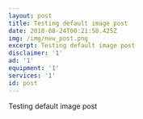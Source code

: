 ```yaml
---
layout: post
title: Testing default image post
date: 2018-08-24T00:21:58.425Z
img: /img/new_post.png
excerpt: Testing default image post
disclaimer: '1'
ad: '1'
equipment: '1'
services: '1'
id: post
---
```

Testing default image post
